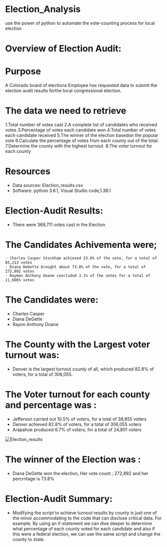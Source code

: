 # Election_Analysis

use the power of python to automate the vote-counting process for local election

# Overview of Election Audit: 
 # Purpose
  A Colorado board of elections Employee has requested data to submit the election audit results forthe  local congressional election.
 
 # The data we need to retrieve
 1.Total number of votes cast
 2.A complete list of candidates who received votes
 3.Percentage of votes each candidate won
 4.Total number of votes each candidate received
 5.The winner of the election basedon the popular vote
 6.Calculate the percentage of votes from each county out of the total.
 7.Determine the county with the highest turnout.
 8.The voter turnout for each county

# Resources
- Data sources: Election_results.csv
- Software: python 3.6.1, Visual Studio code,1.38.1
 
# Election-Audit Results:
 - There were 369,711 votes cast in the Election 
 
# The Candidates Achivementa were;
    - Charles Casper Stockham achieved 23.0% of the vote, for a total of 85,213 votes
    - Diana DeGette brought about 73.8% of the vote, for a total of 272,892 votes
    - Raymon Anthony Doane concluded 3.1% of the votes for a total of 11,606% votes
 
 # The Candidates were:
   - Charles Casper
   - Diana  DeGette
   - Rayon Anthony Doane
  

    
# The County with the Largest voter turnout was:
 - Denver is the largest turnout county of all, which produced 82.8% of voters, for a total of 306,055.
 
 # The Voter turnout for each county and percentage was :
   - Jefferson carried out 10.5% of voters, for a total of 38,855 voters
   - Denver achieved 82.8% of voters, for a total of 306,055 voters
   - Arapahoe produced 6.7% of voters, for a total of 24,801 voters
   
   ![Election_results](https://user-images.githubusercontent.com/77947860/149680383-3024b58e-468c-449b-b67e-0077a33def83.png)


# The winner of the Election was : 
  - Diana DeGette won the election, Her vote count ; 272,892 and her percrntage is 73.8%
 
# Election-Audit Summary: 
 - Modifying the script to achieve turnout results by county is just one of the minor accommodating to the code that can disclose critical data. For example; By using an if-statement we can dive deeper to determine what percentage of each county voted for each candidate and also if this were a federal election, we can use the same script and change the county to state.
 
